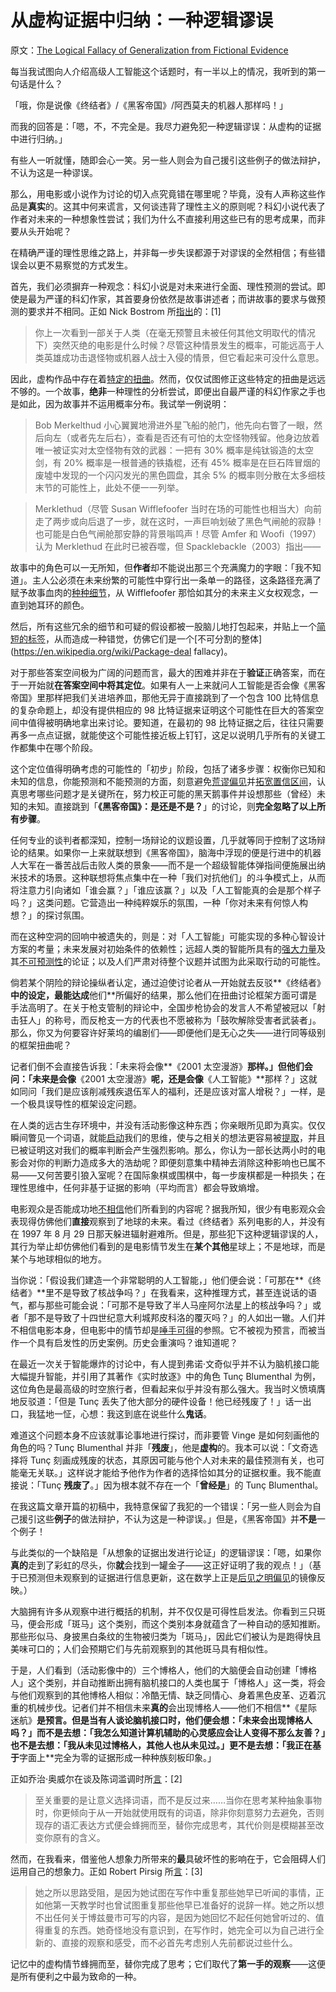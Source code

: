 # 从虚构证据中归纳：一种逻辑谬误

原文：[The Logical Fallacy of Generalization from Fictional Evidence](https://www.readthesequences.com/The-Logical-Fallacy-Of-Generalization-From-Fictional-Evidence)

每当我试图向人介绍高级人工智能这个话题时，有一半以上的情况，我听到的第一句话是什么？

「哦，你是说像《终结者》/《黑客帝国》/阿西莫夫的机器人那样吗！」

而我的回答是：「嗯，不，不完全是。我尽力避免犯一种逻辑谬误：从虚构的证据中进行归纳。」

有些人一听就懂，随即会心一笑。另一些人则会为自己援引这些例子的做法辩护，不认为这是一种谬误。

那么，用电影或小说作为讨论的切入点究竟错在哪里呢？毕竟，没有人声称这些作品是**真实**的。这其中何来谎言，又何谈违背了理性主义的原则呢？科幻小说代表了作者对未来的一种想象性尝试；我们为什么不直接利用这些已有的思考成果，而非要从头开始呢？

在精确严谨的理性思维之路上，并非每一步失误都源于对谬误的全然相信；有些错误会以更不易察觉的方式发生。

首先，我们必须摒弃一种观念：科幻小说是对未来进行全面、理性预测的尝试。即使是最为严谨的科幻作家，其首要身份依然是故事讲述者；而讲故事的要求与做预测的要求并不相同。正如 Nick Bostrom 所[指出](http://www.nickbostrom.com/existential/risks.html)的：[1]

> 你上一次看到一部关于人类（在毫无预警且未被任何其他文明取代的情况下）突然灭绝的电影是什么时候？尽管这种情景发生的概率，可能远高于人类英雄成功击退怪物或机器人战士入侵的情景，但它看起来可没什么意思。

因此，虚构作品中存在着[特定的扭曲](http://www.overcomingbias.com/2006/12/biases_of_scien.html)。然而，仅仅试图修正这些特定的扭曲是远远不够的。一个故事，**绝非**一种理性的分析尝试，即便出自最严谨的科幻作家之手也是如此，因为故事并不运用概率分布。我试举一例说明：

> Bob Merkelthud 小心翼翼地滑进外星飞船的舱门，他先向右瞥了一眼，然后向左（或者先左后右），查看是否还有可怕的太空怪物残留。他身边放着唯一被证实对太空怪物有效的武器：一把有 30% 概率是纯钛锻造的太空剑，有 20% 概率是一根普通的铁撬棍，还有 45% 概率是在巨石阵冒烟的废墟中发现的一个闪闪发光的黑色圆盘，其余 5% 的概率则分散在太多细枝末节的可能性上，此处不便一一列举。

>

> Merklethud（尽管 Susan Wifflefoofer 当时在场的可能性也相当大）向前走了两步或向后退了一步，就在这时，一声巨响划破了黑色气闸舱的寂静！也可能是白色气闸舱那安静的背景嗡鸣声！尽管 Amfer 和 Woofi（1997）认为 Merklethud 在此时已被吞噬，但 Spacklebackle（2003）指出——

故事中的角色可以一无所知，但**作者**却不能说出那三个充满魔力的字眼：「我不知道」。主人公必须在未来纷繁的可能性中穿行出一条单一的路径，这条路径充满了赋予故事血肉的[种种细节](https://www.readthesequences.com/Burdensome-Details)，从 Wifflefoofer 那恰如其分的未来主义女权观念，一直到她耳环的颜色。

然后，所有这些冗余的细节和可疑的假设都被一股脑儿地打包起来，并贴上一个[简短的标签](https://www.readthesequences.com/Occams-Razor)，从而造成一种错觉，仿佛它们是一个[不可分割的整体](https://en.wikipedia.org/wiki/Package-deal fallacy)。

对于那些答案空间极为广阔的问题而言，最大的困难并非在于**验证**正确答案，而在于一开始就**在答案空间中将其定位**。如果有人一上来就问人工智能是否会像《黑客帝国》里那样把我们关进培养皿，那他无异于直接跳到了一个包含 100 比特信息的复杂命题上，却没有提供相应的 98 比特证据来证明这个可能性在巨大的答案空间中值得被明确地拿出来讨论。要知道，在最初的 98 比特证据之后，往往只需要再多一点点证据，就能使这个可能性接近板上钉钉，这足以说明几乎所有的关键工作都集中在哪个阶段。

这个定位值得明确考虑的可能性的「初步」阶段，包括了诸多步骤：权衡你已知和未知的信息，你能预测和不能预测的方面，刻意避免[荒谬偏见](https://www.readthesequences.com/Stranger-Than-History)并[拓宽置信区间](https://www.greaterwrong.com/lw/j6/why_is_the_future_so_absurd/)，认真思考哪些问题才是关键所在，努力校正可能的黑天鹅事件并设想那些（曾经）未知的未知。直接跳到「**《黑客帝国》：是还是不是？**」的讨论，则**完全忽略了以上所有步骤**。

任何专业的谈判者都深知，控制一场辩论的议题设置，几乎就等同于控制了这场辩论的结果。如果你一上来就联想到《黑客帝国》，脑海中浮现的便是行进中的机器人大军在一番苦战后击败人类的景象——而不是一个超级智能体弹指间便施展出纳米技术的场景。这种联想将焦点集中在一种「我们对抗他们」的斗争模式上，从而将注意力引向诸如「谁会赢？」「谁应该赢？」以及「人工智能真的会是那个样子吗？」这类问题。它营造出一种纯粹娱乐的氛围，一种「你对未来有何惊人构想？」的探讨氛围。

而在这种空洞的回响中被遗失的，则是：对「人工智能」可能实现的多种心智设计方案的考量；未来发展对初始条件的依赖性；远超人类的智能所具有的[强大力量](https://www.readthesequences.com/The-Power-Of-Intelligence)及其[不可预测性](https://intelligence.org/2007/09/30/three-major-singularity-schools/)的论证；以及人们严肃对待整个议题并试图为此采取行动的可能性。

倘若某个阴险的辩论操纵者认定，通过迫使讨论者从一开始就去反驳**《终结者》**中的设定，最能达成**他们**所偏好的结果，那么他们在扭曲讨论框架方面可谓是手法高明了。在关于枪支管制的辩论中，全国步枪协会的发言人不希望被冠以「射击狂人」的称号，而反枪支一方的代表也不愿被称为「鼓吹解除受害者武装者」。那么，你又为何要容许好莱坞的编剧们——即便他们是无心之失——进行同等级别的框架扭曲呢？

记者们倒不会直接告诉我：「未来将会像**《2001 太空漫游》**那样。」但他们会问：「未来是会像**《2001 太空漫游》**呢，还是会像**《人工智能》**那样？」这就如同问「我们是应该削减残疾退伍军人的福利，还是应该对富人增税？」一样，是一个极具误导性的框架设定问题。

在人类的远古生存环境中，并没有活动影像这种东西；你亲眼所见即为真实。仅仅瞬间瞥见一个词语，就能[启动](https://www.readthesequences.com/Priming-And-Contamination)我们的思维，使与之相关的想法更容易被[提取](https://www.readthesequences.com/Availability)，并且已被证明这对我们的概率判断会产生强烈影响。那么，你认为一部长达两小时的电影会对你的判断力造成多大的浩劫呢？即便刻意集中精神去消除这种影响也已属不易——又何苦要引狼入室呢？在国际象棋或围棋中，每一步废棋都是一种损失；在理性思维中，任何非基于证据的影响（平均而言）都会导致熵增。

电影观众是否能成功地[不相信](https://www.readthesequences.com/Do-We-Believe-Everything-Were-Told)他们所看到的内容呢？据我所知，很少有电影观众会表现得仿佛他们**直接**观察到了地球的未来。看过《终结者》系列电影的人，并没有在 1997 年 8 月 29 日那天躲进辐射避难所。但是，那些犯下这种逻辑谬误的人，其行为举止却仿佛他们看到的是电影情节发生在**某个其他**星球上；不是地球，而是某个与地球相似的地方。

当你说：「假设我们建造一个非常聪明的人工智能，」他们便会说：「可那在**《终结者》**里不是导致了核战争吗？」在我看来，这种推理方式，甚至连说话的语气，都与那些可能会说：「可那不是导致了半人马座阿尔法星上的核战争吗？」或者「那不是导致了十四世纪意大利城邦皮科洛的覆灭吗？」的人如出一辙。人们并不相信电影本身，但电影中的情节却是[唾手可得](https://www.readthesequences.com/Availability)的参照。它不被视为预言，而被当作一个具有启发性的历史案例。历史会重演吗？谁知道呢？

在最近一次关于智能爆炸的讨论中，有人提到弗诺·文奇似乎并不认为脑机接口能大幅提升智能，并引用了其著作《实时放逐》中的角色 Tunç Blumenthal 为例，这位角色是最高级的时空旅行者，但看起来似乎并没有那么强大。我当时义愤填膺地反驳道：「但是 Tunç 丢失了他大部分的硬件设备！他已经残废了！」话一出口，我猛地一怔，心想：我这到底在说些什么**鬼话**。

难道这个问题本身不应该就事论事地进行探讨，而非要管 Vinge 是如何刻画他的角色的吗？Tunç Blumenthal 并非「**残废**」，他是**虚构**的。我本可以说：「文奇选择将 Tunç 刻画成残废的状态，其原因可能与他个人对未来的最佳预测有关，也可能毫无关联。」这样说才能给予他作为作者的选择恰如其分的证据权重。我不能直接说：「Tunç **残废了**。」因为根本就不存在一个「**曾经是**」的 Tunç Blumenthal。

在我这篇文章开篇的初稿中，我特意保留了我犯的一个错误：「另一些人则会为自己援引这些**例子**的做法辩护，不认为这是一种谬误。」但是，《黑客帝国》并**不是**一个例子！

与此类似的一个缺陷是「从想象的证据出发进行论证」的逻辑谬误：「嗯，如果你**真的**走到了彩虹的尽头，你**就**会找到一罐金子——这正好证明了我的观点！」（基于已预测但未观察到的证据进行信息更新，这在数学上正是[后见之明偏见](https://www.readthesequences.com/Fake-Causality)的镜像反映。）

大脑拥有许多从观察中进行概括的机制，并不仅仅是可得性启发法。你看到三只斑马，便会形成「斑马」这个类别，而这个类别本身就蕴含了一种自动的感知推断。那些形似马、身披黑白条纹的生物被归类为「斑马」，因此它们被认为是跑得快且美味可口的；人们会预期它们与先前观察到的其他斑马具有相似性。

于是，人们看到（活动影像中的）三个博格人，他们的大脑便会自动创建「博格人」这个类别，并自动推断出拥有脑机接口的人类也属于「博格人」这一类，将会与他们观察到的其他博格人相似：冷酷无情、缺乏同情心、身着黑色皮革、迈着沉重的机械步伐。记者们并不相信未来**真的**会出现博格人——他们不相信**《星际迷航》**是预言。但是当有人谈论脑机接口时，他们便会想：「未来会出现博格人吗？」而不是去想：「我怎么知道计算机辅助的心灵感应会让人变得不那么友善？」也不是去想：「我从未见过博格人，其他人也从未见过。」更不是去想：「我正在基于**字面上**完全为零的证据形成一种种族刻板印象。」

正如乔治·奥威尔在谈及陈词滥调时所[言](https://www.readthesequences.com/Rationality-And-The-English-Language)：[2]

> 至关重要的是让意义选择词语，而不是反过来……当你在思考某种抽象事物时，你更倾向于从一开始就使用既有的词语，除非你刻意努力去避免，否则现存的语汇表达方式便会蜂拥而至，替你完成思考，其代价则是模糊甚至改变你原有的含义。

然而，在我看来，借鉴他人想象力所带来的**最**具破坏性的影响在于，它会阻碍人们运用自己的想象力。正如 Robert Pirsig 所[言](https://www.readthesequences.com/Original-Seeing)：[3]

> 她之所以思路受阻，是因为她试图在写作中重复那些她早已听闻的事情，正如他第一天教学时也曾试图重复那些他早已准备好的说辞一样。她之所以想不出任何关于博兹曼市可写的内容，是因为她回忆不起任何她曾听过的、值得重复的东西。她奇怪地没有意识到，在写作时，她完全可以为自己进行全新的、直接的观察和感受，而不必首先考虑别人先前都说过些什么。

记忆中的虚构情节蜂拥而至，替你完成了思考；它们取代了**第一手的观察**——这便是所有便利之中最为致命的一种。